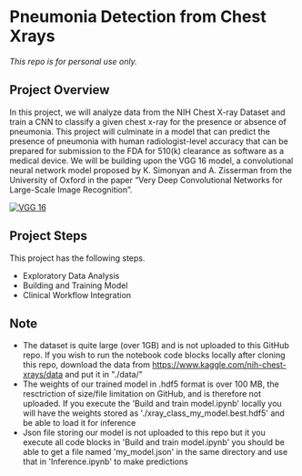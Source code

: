 # Pneumonia Detection from Chest Xrays

*This repo is for personal use only.* 

## Project Overview
In this project, we will analyze data from the NIH Chest X-ray Dataset and train a CNN to classify a given chest x-ray for the presence or absence of pneumonia. This project will culminate in a model that can predict the presence of pneumonia with human radiologist-level accuracy that can be prepared for submission to the FDA for 510(k) clearance as software as a medical device. We will be building upon the VGG 16 model, a convolutional neural network model proposed by K. Simonyan and A. Zisserman from the University of Oxford in the paper “Very Deep Convolutional Networks for Large-Scale Image Recognition”. 

<a href="https://neurohive.io/en/popular-networks/vgg16/"><img src="https://images.app.goo.gl/eBSyhsFGrrYrhWre6" title="VGG 16" alt="VGG 16"></a>

## Project Steps
This project has the following steps.
* Exploratory Data Analysis
* Building and Training Model
* Clinical Workflow Integration

## Note 
* The dataset is quite large (over 1GB) and is not uploaded to this GitHub repo. If you wish to run the notebook code blocks locally after cloning this repo, download the data from https://www.kaggle.com/nih-chest-xrays/data and put it in "./data/"
* The weights of our trained model in .hdf5 format is over 100 MB, the resctriction of size/file limitation on GitHub, and is therefore not uploaded. If you execute the 'Build and train model.ipynb' locally you will have the weights stored as './xray_class_my_model.best.hdf5' and be able to load it for inference
* Json file storing our model is not uploaded to this repo but it you execute all code blocks in 'Build and train model.ipynb' you should be able to get a file named 'my_model.json' in the same directory and use that in 'Inference.ipynb' to make predictions
